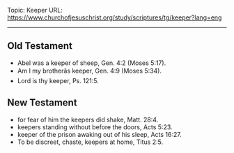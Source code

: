 Topic: Keeper
URL: https://www.churchofjesuschrist.org/study/scriptures/tg/keeper?lang=eng

---

## Old Testament

- Abel was a keeper of sheep, Gen. 4:2 (Moses 5:17).
- Am I my brotherâs keeper, Gen. 4:9 (Moses 5:34).
- Lord is thy keeper, Ps. 121:5.

## New Testament

- for fear of him the keepers did shake, Matt. 28:4.
- keepers standing without before the doors, Acts 5:23.
- keeper of the prison awaking out of his sleep, Acts 16:27.
- To be discreet, chaste, keepers at home, Titus 2:5.

